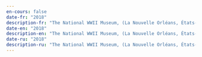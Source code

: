 ```yaml
---
en-cours: false
date-fr: "2018"
description-fr: "The National WWII Museum, (La Nouvelle Orléans, États-Unis)<br>« In Memory of what I Cannot Say »"
date-en: "2018"
description-en: "The National WWII Museum, (La Nouvelle Orléans, États-Unis)<br>« In Memory of what I Cannot Say »"
date-ru: "2018"
description-ru: "The National WWII Museum, (La Nouvelle Orléans, États-Unis)<br>« In Memory of what I Cannot Say »"
---
```

